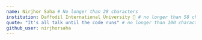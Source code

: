 ```yaml
---
name: Nirjhor Saha # No longer than 28 characters
institution: Daffodil International University 🚩 # no longer than 58 characters
quote: "It's all talk until the code runs" # no longer than 100 characters, avoid using quotes(") to guarantee the format remains the same.
github_user: nirjhorsaha
---
```

